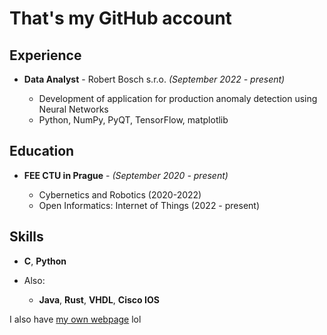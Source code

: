 # That's my GitHub account

## Experience

* **Data Analyst** - Robert Bosch s.r.o. *(September 2022 - present)*

  * Development of application for production anomaly detection using Neural Networks
  * Python, NumPy, PyQT, TensorFlow, matplotlib

## Education

* **FEE CTU in Prague** - *(September 2020 - present)*

  * Cybernetics and Robotics (2020-2022)
  * Open Informatics: Internet of Things (2022 - present)
  
## Skills

* **C**, **Python**
* Also: 

  * **Java**, **Rust**, **VHDL**, **Cisco IOS**



I also have [my own webpage](https://js435-4qaaa-aaaal-abvna-cai.ic0.app/) lol 
